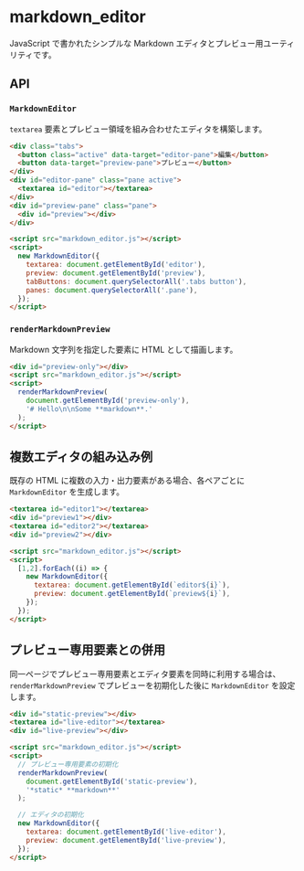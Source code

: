 # markdown_editor

JavaScript で書かれたシンプルな Markdown エディタとプレビュー用ユーティリティです。

## API

### `MarkdownEditor`

`textarea` 要素とプレビュー領域を組み合わせたエディタを構築します。

```html
<div class="tabs">
  <button class="active" data-target="editor-pane">編集</button>
  <button data-target="preview-pane">プレビュー</button>
</div>
<div id="editor-pane" class="pane active">
  <textarea id="editor"></textarea>
</div>
<div id="preview-pane" class="pane">
  <div id="preview"></div>
</div>

<script src="markdown_editor.js"></script>
<script>
  new MarkdownEditor({
    textarea: document.getElementById('editor'),
    preview: document.getElementById('preview'),
    tabButtons: document.querySelectorAll('.tabs button'),
    panes: document.querySelectorAll('.pane'),
  });
</script>
```

### `renderMarkdownPreview`

Markdown 文字列を指定した要素に HTML として描画します。

```html
<div id="preview-only"></div>
<script src="markdown_editor.js"></script>
<script>
  renderMarkdownPreview(
    document.getElementById('preview-only'),
    '# Hello\n\nSome **markdown**.'
  );
</script>
```

## 複数エディタの組み込み例

既存の HTML に複数の入力・出力要素がある場合、各ペアごとに `MarkdownEditor` を生成します。

```html
<textarea id="editor1"></textarea>
<div id="preview1"></div>
<textarea id="editor2"></textarea>
<div id="preview2"></div>

<script src="markdown_editor.js"></script>
<script>
  [1,2].forEach((i) => {
    new MarkdownEditor({
      textarea: document.getElementById(`editor${i}`),
      preview: document.getElementById(`preview${i}`),
    });
  });
</script>
```

## プレビュー専用要素との併用

同一ページでプレビュー専用要素とエディタ要素を同時に利用する場合は、
`renderMarkdownPreview` でプレビューを初期化した後に `MarkdownEditor` を設定します。

```html
<div id="static-preview"></div>
<textarea id="live-editor"></textarea>
<div id="live-preview"></div>

<script src="markdown_editor.js"></script>
<script>
  // プレビュー専用要素の初期化
  renderMarkdownPreview(
    document.getElementById('static-preview'),
    '*static* **markdown**'
  );

  // エディタの初期化
  new MarkdownEditor({
    textarea: document.getElementById('live-editor'),
    preview: document.getElementById('live-preview'),
  });
</script>
```

